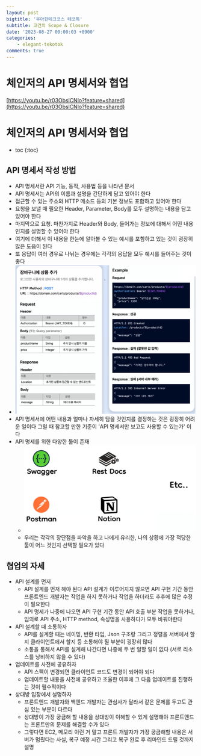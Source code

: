 ```yaml
---
layout: post
bigtitle: '우아한테크코스 테코톡'
subtitle: 코건의 Scope & Closure
date: '2023-08-27 00:00:03 +0900'
categories:
    - elegant-tekotok
comments: true
---
```


# 체인저의 API 명세서와 협업
[https://youtu.be/r03ObslCNlo?feature=shared](https://youtu.be/r03ObslCNlo?feature=shared)

# 체인저의 API 명세서와 협업
* toc
{:toc}

## API 명세서 작성 방법
+ API 명세서란 API 기능, 동작, 사용법 등을 나타낸 문서
+ API 명세서는 API의 이름과 설명을 간단하게 담고 있어야 한다
+ 접근할 수 있는 주소와 HTTP 메소드 등의 기본 정보도 포함하고 있어야 한다
+ 요청을 보낼 때 필요한 Header, Parameter, Body를 모두 설명하는 내용을 담고 있어야 한다
+ 마지막으로 요청. 마찬가지로 Header와 Body, 들어가는 정보에 대해서 어떤 내용인지를 설명할 수 있어야 한다
+ 여기에 더해서 이 내용을 한눈에 알아볼 수 있는 예시를 포함하고 있는 것이 굉장히 많은 도움이 된다
+ 또 응답이 여러 경우로 나뉘는 경우에는 각각의 응답을 모두 예시를 들어주는 것이 좋다
+ ![img.png](../../../assets/img/elegant-tekotok/CHANGER-APICollaborationWithSpecifications.png)
+ API 명세서에 어떤 내용과 얼마나 자세히 담을 것인지를 결정하는 것은 굉장히 어려운 일이다 그럴 때 참고할 만한 기준이 'API 명세서만 보고도 사용할 수 있는가' 이다
+ API 명세를 위한 다양한 툴이 존재
  + ![img_1.png](../../../assets/img/elegant-tekotok/CHANGER-APICollaborationWithSpecifications1.png)
  + 우리는 각각의 장단점을 파악을 하고 나에게 유리한, 나의 상황에 가장 적당한 툴이 어느 것인지 선택할 필요가 있다

## 협업의 자세
+ API 설계를 먼저
  + API 설계를 먼저 해야 된다 API 설계가 이루어지지 않으면 API 구현 기간 동안 프론트엔드 개발자는 작업을 하지 못하거나 작업을 하더라도 추후에 많은 수정이 필요한다 
  + API 명세가 나중에 나오면 API 구현 기간 동안 API 호출 부분 작업을 못하거나, 임의로 API 주소, HTTP method, 속성명을 사용하다가 모두 바꿔야한다
+ API 설계할 때 소통하자
  + API를 설계할 때는 네이밍, 반환 타입, Json 구조랑 그리고 정렬을 서버에서 할지 클라이언트에서 할지 등 소통해야 될 부분이 굉장히 많다
  + 소통을 통해서 API를 설계해 나간다면 나중에 두 번 일할 일이 없다 (서로 리소스를 낭비하지 않을 수 있다)
+ 업데이트를 사전에 공유하자
  + API 스펙이 변경되면 클라이언트 코드도 변경이 되어야 되다
  + 업데이트할 내용을 사전에 공유하고 조율한 이후에 그 다음 업데이트를 진행하는 것이 필수적이다 
+ 상대방 입장에서 설명하자
  + 프론트엔드 개발자와 백엔드 개발자는 관심사가 달라서 같은 문제를 두고도 관심 있는 부분이 다르다
  + 상대방이 가장 궁금해 할 내용을 상대방이 이해할 수 있게 설명해야 프론트엔드는 프론트만의 문제를 해결할 수가 있다
  + 그렇다면 EC2, 메모리 이런 거 말고 프론트 개발자가 가장 궁금해할 내용은 서버가 멈췄다는 사실, 복구 예정 시간 그리고 복구 완료 후 리마인드 드릴 것까지 설명
